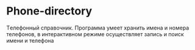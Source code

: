 # Phone-directory
Tелефонный справочник. Программа умеет хранить имена и номера телефонов, в интерактивном режиме осуществляет запись и поиск имени и телефона
